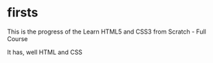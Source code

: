 # firsts

This is the progress of the Learn HTML5 and CSS3 from Scratch - Full Course

It has, well HTML and CSS

